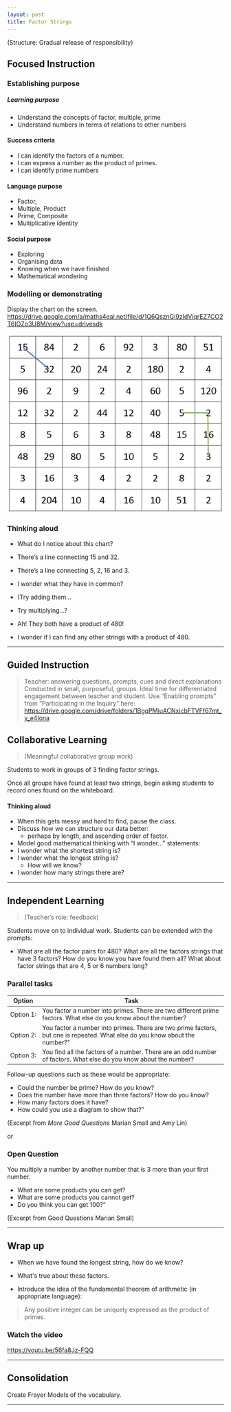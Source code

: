 ```yaml
---
layout: post
title: Factor Strings
---
```


(Structure: Gradual release of responsibility)

## Focused Instruction

### Establishing purpose
##### Learning purpose

* Understand the concepts of factor, multiple, prime
* Understand numbers in terms of relations to other numbers

#### Success criteria

* I can identify the factors of a number.
* I can express a number as the product of primes.
* I can identify prime numbers

#### Language purpose
* Factor,
* Multiple, Product
* Prime, Composite
* Multiplicative identity

#### Social purpose
* Exploring
* Organising data
* Knowing when we have finished
* Mathematical wondering

### Modelling or demonstrating
Display the chart on the screen.
https://drive.google.com/a/maths4eal.net/file/d/1Q6QsznGi9zIdViqrEZ7CO2T6IOZo3U8M/view?usp=drivesdk

![Factors](../images/Factors.jpeg "Factor Strings")

### Thinking aloud
* What do I notice about this chart?
* There’s a line connecting 15 and 32.
* There’s a line connecting 5, 2, 16 and 3.
* I wonder what they have in common?

* (Try adding them…
* Try multiplying…?

* Ah! They both have a product of 480!

* I wonder if I can find any other strings with a product of 480.

---

## Guided Instruction

> Teacher: answering questions, prompts, cues and direct explanations
> Conducted in small, purposeful, groups. 
> Ideal time for differentiated engagement between teacher and student.
> Use “Enabling prompts” from “Participating in the Inquiry” here:
> https://drive.google.com/drive/folders/1BgqPMiuACNxicbFTVFf67mt_v_e4Iona

## Collaborative Learning

> (Meaningful collaborative group work)

Students to work in groups of 3 finding factor strings.

Once all groups have found at least two strings, begin asking students to record ones found on the whiteboard.

#### Thinking aloud
* When this gets messy and hard to find, pause the class.
* Discuss how we can structure our data better: 
  * perhaps by length, and ascending order of factor.
* Model good mathematical thinking with “I wonder…” statements:
* I wonder what the shortest string is?
* I wonder what the longest string is?
  * How will we know?
* I wonder how many strings there are?

---

## Independent Learning

> (Teacher’s role: feedback)

Students move on to individual work.
Students can be extended with the prompts:
* What are all the factor pairs for 480? What are all the factors strings that have 3 factors? How do you know you have found them all? What about factor strings that are 4, 5 or 6 numbers long?

### Parallel tasks
Option | Task
--- | ---
Option 1: | You factor a number into primes. There are two different prime factors. What else do you know about the number?
Option 2: | You factor a number into primes. There are two prime factors, but one is repeated. What else do you know about the number?”
Option 3: | You find all the factors of a number.  There are an odd number of factors.  What else do you know about the number?

Follow-up questions such as these would be appropriate:
* Could the number be prime? How do you know?
* Does the number have more than three factors? How do you know?
* How many factors does it have?
* How could you use a diagram to show that?”

(Excerpt from *More Good Questions* Marian Small and Amy Lin)

or

### Open Question
You multiply a number by another number that is 3 more than your first number. 
* What are some products you can get? 
* What are some products you cannot get? 
* Do you think you can get 100?”

(Excerpt from
Good Questions
Marian Small)

---

## Wrap up
* When we have found the longest string, how do we know?
* What's true about these factors.

* Introduce the idea of the fundamental theorem of arithmetic (in appropriate language):

> Any positive integer can be uniquely expressed as the product of primes.

### Watch the video
https://youtu.be/56fa8Jz-FQQ

---

## Consolidation
Create Frayer Models of the vocabulary.

---


